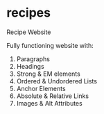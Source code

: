 # recipes
Recipe Website

Fully functioning website with:
1. Paragraphs
2. Headings
3. Strong & EM elements
4. Ordered & Undordered Lists
5. Anchor Elements
6. Absolute & Relative Links
7. Images & Alt Attributes